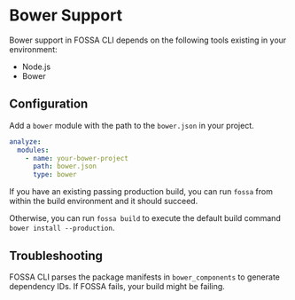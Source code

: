 # Bower Support

Bower support in FOSSA CLI depends on the following tools existing in your environment:

- Node.js
- Bower

## Configuration

Add a `bower` module with the path to the `bower.json` in your project.

```yaml
analyze:
  modules:
    - name: your-bower-project
      path: bower.json
      type: bower
```

If you have an existing passing production build, you can run `fossa` from within the build environment and it should succeed.

Otherwise, you can run `fossa build` to execute the default build command `bower install --production`.

## Troubleshooting

FOSSA CLI parses the package manifests in `bower_components` to generate dependency IDs.  If FOSSA fails, your build might be failing.